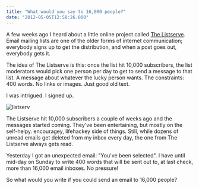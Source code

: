 ```yaml
---
title: "What would you say to 16,000 people?"
date: "2012-05-05T12:58:26.000"
---
```


A few weeks ago I heard about a little online project called [The Listserve](http://thelistserve.com/). Email mailing lists are one of the older forms of internet communication; everybody signs up to get the distribution, and when a post goes out, everybody gets it.

The idea of The Listserve is this: once the list hit 10,000 subscribers, the list moderators would pick one person per day to get to send a message to that list. A message about whatever the lucky person wants. The constraints: 400 words. No links or images. Just good old text.

I was intrigued. I signed up.

![](http://chrishubbs.com/wordpress/wp-content/uploads/2012/05/listserv.png "listserv")

The Listserve hit 10,000 subscribers a couple of weeks ago and the messages started coming. They've been entertaining, but mostly on the self-helpy. encouragey, lifehackey side of things. Still, while dozens of unread emails get deleted from my inbox every day, the one from The Listserve always gets read.

Yesterday I got an unexpected email: "You've been selected". I have until mid-day on Sunday to write 400 words that will be sent out to, at last check, more than 16,000 email inboxes. No pressure!

So what would you write if you could send an email to 16,000 people?
